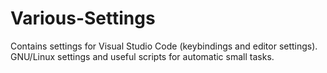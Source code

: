 # Various-Settings

Contains settings for Visual Studio Code (keybindings and editor settings).
GNU/Linux settings and useful scripts for automatic small tasks.

